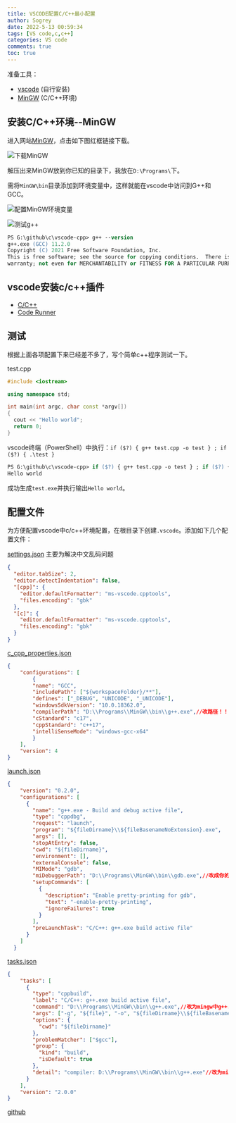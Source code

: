 ```yaml
---
title: VSCODE配置C/C++最小配置
author: Sogrey
date: 2022-5-13 00:59:34
tags: [VS code,c,c++]
categories: VS code
comments: true
toc: true
---
```


准备工具：

- [vscode](https://code.visualstudio.com/) (自行安装)
- [MinGW](https://nuwen.net/mingw.html) (C/C++环境)

## 安装C/C++环境--MinGW

进入网站[MinGW](https://nuwen.net/mingw.html)，点击如下图红框链接下载。

![下载MinGW](https://cdn-1258560072.cos.ap-shanghai.myqcloud.com/picgo/mingw-01.png)

解压出来MinGW放到你已知的目录下，我放在`D:\Programs\`下。

需将`MinGW\bin`目录添加到环境变量中，这样就能在vscode中访问到G++和GCC。

![配置MinGW环境变量](https://cdn-1258560072.cos.ap-shanghai.myqcloud.com/picgo/mingw-02.png)

![测试g++](https://cdn-1258560072.cos.ap-shanghai.myqcloud.com/picgo/mingw-03.png)

``` ps
PS G:\github\c\vscode-cpp> g++ --version
g++.exe (GCC) 11.2.0
Copyright (C) 2021 Free Software Foundation, Inc.
This is free software; see the source for copying conditions.  There is NO      
warranty; not even for MERCHANTABILITY or FITNESS FOR A PARTICULAR PURPOSE.     
```

## vscode安装c/c++插件

- [C/C++](https://marketplace.visualstudio.com/items?itemName=ms-vscode.cpptools)
- [Code Runner](https://marketplace.visualstudio.com/items?itemName=formulahendry.code-runner)

## 测试

根据上面各项配置下来已经差不多了，写个简单c++程序测试一下。

test.cpp
``` c++
#include <iostream>

using namespace std;

int main(int argc, char const *argv[])
{
  cout << "Hello world";
  return 0;
}
```
vscode终端（PowerShell）中执行：`if ($?) { g++ test.cpp -o test } ; if ($?) { .\test }`
``` ps
PS G:\github\c\vscode-cpp> if ($?) { g++ test.cpp -o test } ; if ($?) { .\test}  
Hello world
```
成功生成`test.exe`并执行输出`Hello world`。

## 配置文件

为方便配置vscode中c/c++环境配置，在根目录下创建`.vscode`。添加如下几个配置文件：

[settings.json](https://github.com/Sogrey/vscode-cpp/blob/main/.vscode/settings.json) 主要为解决中文乱码问题
``` json
{
  "editor.tabSize": 2,
  "editor.detectIndentation": false,
  "[cpp]": {
    "editor.defaultFormatter": "ms-vscode.cpptools",
    "files.encoding": "gbk"
  },
  "[c]": {
    "editor.defaultFormatter": "ms-vscode.cpptools",
    "files.encoding": "gbk"
  }
}
```

[c_cpp_properties.json](https://github.com/Sogrey/vscode-cpp/blob/main/.vscode/c_cpp_properties.json)
``` json
{
    "configurations": [
        {
        "name": "GCC",
        "includePath": ["${workspaceFolder}/**"],
        "defines": ["_DEBUG", "UNICODE", "_UNICODE"],
        "windowsSdkVersion": "10.0.18362.0",
        "compilerPath": "D:\\Programs\\MinGW\\bin\\g++.exe",//改路径！！MinGW中g++.exe路径
        "cStandard": "c17",
        "cppStandard": "c++17",
        "intelliSenseMode": "windows-gcc-x64"
        }
    ],
    "version": 4
}
```

[launch.json](https://github.com/Sogrey/vscode-cpp/blob/main/.vscode/launch.json)
``` json
{
    "version": "0.2.0",
    "configurations": [
      {
        "name": "g++.exe - Build and debug active file",
        "type": "cppdbg",
        "request": "launch",
        "program": "${fileDirname}\\${fileBasenameNoExtension}.exe",
        "args": [],
        "stopAtEntry": false,
        "cwd": "${fileDirname}",
        "environment": [],
        "externalConsole": false,
        "MIMode": "gdb",
        "miDebuggerPath": "D:\\Programs\\MinGW\\bin\\gdb.exe",//改成你的mingw中gdb.exe的路径！！
        "setupCommands": [
          {
            "description": "Enable pretty-printing for gdb",
            "text": "-enable-pretty-printing",
            "ignoreFailures": true
          }
        ],
        "preLaunchTask": "C/C++: g++.exe build active file"
      }
    ]
  }
```

[tasks.json](https://github.com/Sogrey/vscode-cpp/blob/main/.vscode/tasks.json)
``` json
{
    "tasks": [
      {
        "type": "cppbuild",
        "label": "C/C++: g++.exe build active file",
        "command": "D:\\Programs\\MinGW\\bin\\g++.exe",//改为mingw中g++.exe路径
        "args": ["-g", "${file}", "-o", "${fileDirname}\\${fileBasenameNoExtension}.exe"],
        "options": {
          "cwd": "${fileDirname}"
        },
        "problemMatcher": ["$gcc"],
        "group": {
          "kind": "build",
          "isDefault": true
        },
        "detail": "compiler: D:\\Programs\\MinGW\\bin\\g++.exe"//改为mingw中g++.exe路径
      }
    ],
    "version": "2.0.0"
}
```

[github](https://github.com/Sogrey/vscode-cpp)